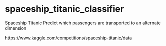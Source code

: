 # spaceship_titanic_classifier

Spaceship Titanic
Predict which passengers are transported to an alternate dimension

https://www.kaggle.com/competitions/spaceship-titanic/data
